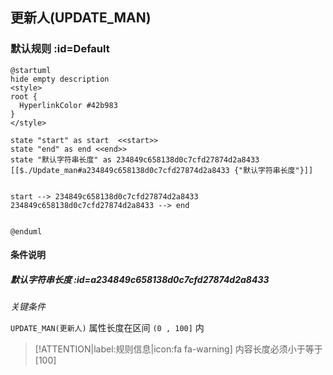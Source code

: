 ## 更新人(UPDATE_MAN) <!-- {docsify-ignore-all} -->

   

### 默认规则 :id=Default

```plantuml
@startuml
hide empty description
<style>
root {
  HyperlinkColor #42b983
}
</style>

state "start" as start  <<start>>
state "end" as end <<end>>
state "默认字符串长度" as 234849c658138d0c7cfd27874d2a8433 [[$./Update_man#a234849c658138d0c7cfd27874d2a8433 {"默认字符串长度"}]]


start --> 234849c658138d0c7cfd27874d2a8433 
234849c658138d0c7cfd27874d2a8433 --> end 


@enduml
```

#### 条件说明

##### 默认字符串长度 :id=a234849c658138d0c7cfd27874d2a8433


*关键条件*


`UPDATE_MAN(更新人)` 属性长度在区间 `(0 , 100]` 内

> [!ATTENTION|label:规则信息|icon:fa fa-warning]
> 内容长度必须小于等于[100]







